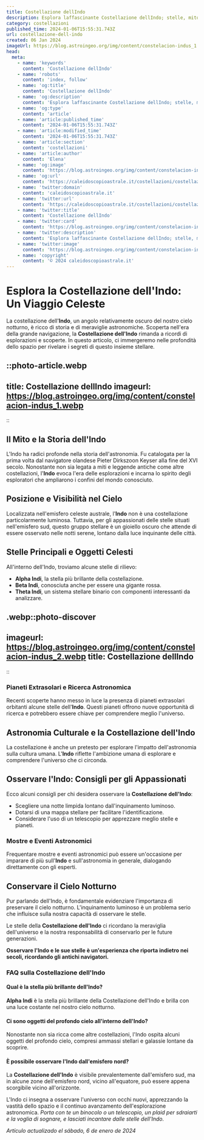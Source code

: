 ```yaml
---
title: Costellazione dellIndo
description: Esplora laffascinante Costellazione dellIndo; stelle, mitologia, e come osservarla. Leggi il nostro blog per diventare un esperto del cielo notturno!
category: costellazioni
published_time: 2024-01-06T15:55:31.743Z
url: costellazione-dell-indo
created: 06 Jan 2024
imageUrl: https://blog.astroingeo.org/img/content/constelacion-indus_1.webp
head:
  meta:
    - name: 'keywords'
      content: 'Costellazione dellIndo'
    - name: 'robots'
      content: 'index, follow'
    - name: 'og:title'
      content: 'Costellazione dellIndo'
    - name: 'og:description'
      content: 'Esplora laffascinante Costellazione dellIndo; stelle, mitologia, e come osservarla. Leggi il nostro blog per diventare un esperto del cielo notturno!'
    - name: 'og:type'
      content: 'article'
    - name: 'article:published_time'
      content: '2024-01-06T15:55:31.743Z'
    - name: 'article:modified_time'
      content: '2024-01-06T15:55:31.743Z'
    - name: 'article:section'
      content: 'costellazioni'
    - name: 'article:author'
      content: 'Elena'
    - name: 'og:image'
      content: 'https://blog.astroingeo.org/img/content/constelacion-indus_1.webp'
    - name: 'og:url'
      content: 'https://caleidoscopioastrale.it/costellazioni/costellazione-dell-indo'
    - name: 'twitter:domain'
      content: 'caleidoscopioastrale.it'
    - name: 'twitter:url'
      content: 'https://caleidoscopioastrale.it/costellazioni/costellazione-dell-indo'
    - name: 'twitter:title'
      content: 'Costellazione dellIndo'
    - name: 'twitter:card'
      content: 'https://blog.astroingeo.org/img/content/constelacion-indus_1.webp'
    - name: 'twitter:description'
      content: 'Esplora laffascinante Costellazione dellIndo; stelle, mitologia, e come osservarla. Leggi il nostro blog per diventare un esperto del cielo notturno!'
    - name: 'twitter:image'
      content: 'https://blog.astroingeo.org/img/content/constelacion-indus_1.webp'
    - name: 'copyright'
      content: '© 2024 caleidoscopioastrale.it'
---
```

# Esplora la Costellazione dell'Indo: Un Viaggio Celeste

La costellazione dell'**Indo**, un angolo relativamente oscuro del nostro cielo notturno, è ricco di storia e di meraviglie astronomiche. Scoperta nell'era della grande navigazione, la **Costellazione dell'Indo** rimanda a ricordi di esplorazioni e scoperte. In questo articolo, ci immergeremo nelle profondità dello spazio per rivelare i segreti di questo insieme stellare.

::photo-article.webp
---
title: Costellazione dellIndo
imageurl: https://blog.astroingeo.org/img/content/constelacion-indus_1.webp
---
::

## Il Mito e la Storia dell'Indo

L'Indo ha radici profonde nella storia dell'astronomia. Fu catalogata per la prima volta dal navigatore olandese Pieter Dirkszoon Keyser alla fine del XVI secolo. Nonostante non sia legata a miti e leggende antiche come altre costellazioni, l'**Indo** evoca l'era delle esplorazioni e incarna lo spirito degli esploratori che ampliarono i confini del mondo conosciuto.

## Posizione e Visibilità nel Cielo

Localizzata nell'emisfero celeste australe, l'**Indo** non è una costellazione particolarmente luminosa. Tuttavia, per gli appassionati delle stelle situati nell'emisfero sud, questo gruppo stellare è un gioiello oscuro che attende di essere osservato nelle notti serene, lontano dalla luce inquinante delle città.

## Stelle Principali e Oggetti Celesti

All'interno dell'Indo, troviamo alcune stelle di rilievo:

- **Alpha Indi**, la stella più brillante della costellazione.
- **Beta Indi**, conosciuta anche per essere una gigante rossa.
- **Theta Indi**, un sistema stellare binario con componenti interessanti da analizzare.

.webp::photo-discover
---
imageurl: https://blog.astroingeo.org/img/content/constelacion-indus_2.webp
title: Costellazione dellIndo
---
::

### Pianeti Extrasolari e Ricerca Astronomica

Recenti scoperte hanno messo in luce la presenza di pianeti extrasolari orbitanti alcune stelle dell'**Indo**. Questi pianeti offrono nuove opportunità di ricerca e potrebbero essere chiave per comprendere meglio l'universo.

## Astronomia Culturale e la Costellazione dell'Indo

La costellazione è anche un pretesto per esplorare l'impatto dell'astronomia sulla cultura umana. L'**Indo** riflette l'ambizione umana di esplorare e comprendere l'universo che ci circonda. 

## Osservare l'Indo: Consigli per gli Appassionati

Ecco alcuni consigli per chi desidera osservare la **Costellazione dell'Indo**:

- Scegliere una notte limpida lontano dall'inquinamento luminoso.
- Dotarsi di una mappa stellare per facilitare l'identificazione.
- Considerare l'uso di un telescopio per apprezzare meglio stelle e pianeti.

### Mostre e Eventi Astronomici

Frequentare mostre e eventi astronomici può essere un'occasione per imparare di più sull'**Indo** e sull'astronomia in generale, dialogando direttamente con gli esperti.

## Conservare il Cielo Notturno

Pur parlando dell'Indo, è fondamentale evidenziare l'importanza di preservare il cielo notturno. L'inquinamento luminoso è un problema serio che influisce sulla nostra capacità di osservare le stelle.

Le stelle della **Costellazione dell'Indo** ci ricordano la meraviglia dell'universo e la nostra responsabilità di conservarlo per le future generazioni.

**Osservare l'Indo e le sue stelle è un'esperienza che riporta indietro nei secoli, ricordando gli antichi navigatori.** 

### FAQ sulla Costellazione dell'Indo

#### Qual è la stella più brillante dell'Indo?
**Alpha Indi** è la stella più brillante della Costellazione dell'Indo e brilla con una luce costante nel nostro cielo notturno.

#### Ci sono oggetti del profondo cielo all'interno dell'Indo?
Nonostante non sia ricca come altre costellazioni, l'Indo ospita alcuni oggetti del profondo cielo, compresi ammassi stellari e galassie lontane da scoprire.

#### È possibile osservare l'Indo dall'emisfero nord?
La **Costellazione dell'Indo** è visibile prevalentemente dall'emisfero sud, ma in alcune zone dell'emisfero nord, vicino all'equatore, può essere appena scorgibile vicino all'orizzonte.

L'Indo ci insegna a osservare l'universo con occhi nuovi, apprezzando la vastità dello spazio e il continuo avanzamento dell'esplorazione astronomica. *Porta con te un binocolo o un telescopio, un plaid per sdraiarti e la voglia di sognare, e lasciati incantare dalle stelle dell'Indo.*

_Artículo actualizado el sábado, 6 de enero de 2024_
